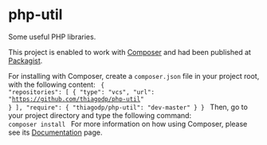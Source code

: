 php-util
========

Some useful PHP libraries.

This project is enabled to work with <a href="https://getcomposer.org/" >Composer</a> and had been published at <a href="https://packagist.org/" >Packagist</a>.

For installing with Composer, create a <code>composer.json</code> file in your project root, with the following content:
<code>
{
    "repositories": [
        {
            "type": "vcs",
            "url": "https://github.com/thiagodp/php-util"
        }
    ],
    "require": {
        "thiagodp/php-util": "dev-master"
    }
}
</code>
Then, go to your project directory and type the following command:
<code>
composer install
</code>
For more information on how using Composer, please see its <a href="https://getcomposer.org/doc/" >Documentation</a> page.